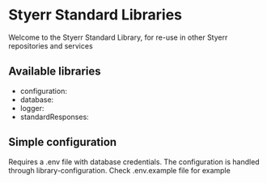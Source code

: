 # Styerr Standard Libraries

Welcome to the Styerr Standard Library, for re-use in other Styerr repositories and services

## Available libraries
- configuration:
- database:
- logger:
- standardResponses:


## Simple configuration

Requires a .env file with database credentials. The configuration is handled through library-configuration. Check .env.example file for example
